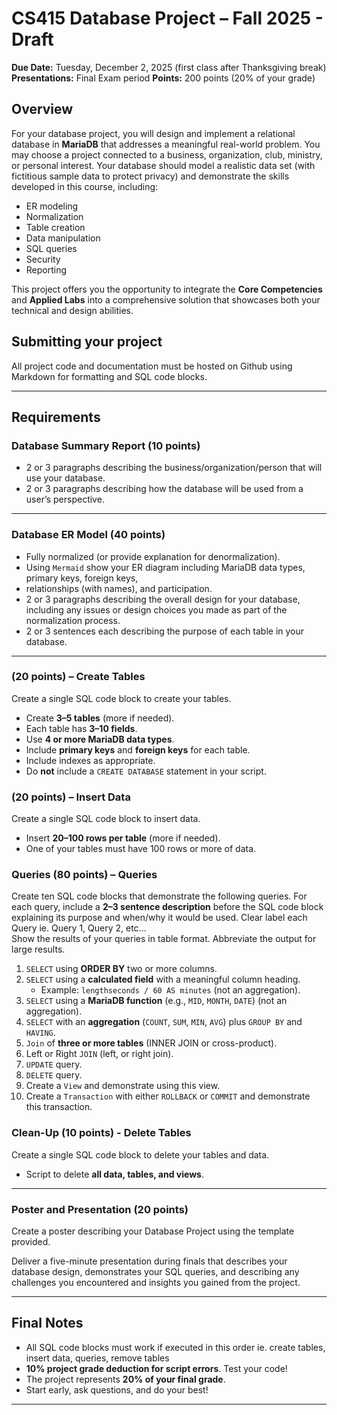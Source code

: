 # CS415 Database Project – Fall 2025 - Draft

**Due Date:** Tuesday, December 2, 2025 (first class after Thanksgiving break)
**Presentations:** Final Exam period
**Points:** 200 points (20% of your grade)

## Overview

For your database project, you will design and implement a relational database in **MariaDB** that addresses a meaningful real-world problem. 
You may choose a project connected to a business, organization, club, ministry, or personal interest. 
Your database should model a realistic data set (with fictitious sample data to protect privacy) and demonstrate the skills developed in this course, including:

* ER modeling
* Normalization
* Table creation
* Data manipulation
* SQL queries
* Security
* Reporting

This project offers you the opportunity to integrate the **Core Competencies** and **Applied Labs** into a comprehensive solution that showcases both your technical and design abilities.

## Submitting your project

All project code and documentation must be hosted on Github using Markdown for formatting and SQL code blocks.

---
## Requirements

### Database Summary Report (10 points)

* 2 or 3 paragraphs describing the business/organization/person that will use your database.
* 2 or 3 paragraphs describing how the database will be used from a user’s perspective.

---

### Database ER Model (40 points)

* Fully normalized (or provide explanation for denormalization).
* Using `Mermaid` show your ER diagram including MariaDB data types, primary keys, foreign keys,
* relationships (with names), and participation.
* 2 or 3 paragraphs describing the overall design for your database, including any issues or design choices you made as part of the normalization process.
* 2 or 3 sentences each describing the purpose of each table in your database.

---

### (20 points) – Create Tables

Create a single SQL code block to create your tables.

* Create **3–5 tables** (more if needed).
* Each table has **3–10 fields**.
* Use **4 or more MariaDB data types**.
* Include **primary keys** and **foreign keys** for each table.
* Include indexes as appropriate.
* Do **not** include a `CREATE DATABASE` statement in your script.


### (20 points) – Insert Data

Create a single SQL code block to insert data.

* Insert **20–100 rows per table** (more if needed).
* One of your tables must have 100 rows or more of data.


### Queries (80 points) –  Queries

Create ten SQL code blocks that demonstrate the following queries. For each query, include a **2–3 sentence description** before 
the SQL code block explaining its purpose and when/why it would be used.  Clear label each Query ie. Query 1, Query 2, etc...  
Show the results of your queries in table format.  Abbreviate the output for large results.

1. `SELECT` using **ORDER BY** two or more columns.
2. `SELECT` using a **calculated field** with a meaningful column heading.
   * Example: `lengthseconds / 60 AS minutes` (not an aggregation).
3. `SELECT` using a **MariaDB function** (e.g., `MID`, `MONTH`, `DATE`) (not an aggregation).
4. `SELECT` with an **aggregation** (`COUNT`, `SUM`, `MIN`, `AVG`) plus `GROUP BY` and `HAVING`.
5. `Join` of **three or more tables** (INNER JOIN or cross-product).
6. Left or Right `JOIN` (left, or right join).
7. `UPDATE` query.
9. `DELETE` query.
10. Create a `View` and demonstrate using this view.
11. Create a `Transaction` with either `ROLLBACK` or `COMMIT` and demonstrate this transaction.


### Clean-Up (10 points) - Delete Tables

Create a single SQL code block to delete your tables and data.

* Script to delete **all data, tables, and views**.

---

### Poster and Presentation (20 points)

Create a poster describing your Database Project using the template provided.

Deliver a five-minute presentation during finals that describes your database design, demonstrates your SQL queries, 
and describing any challenges you encountered and insights you gained from the project.

---


## Final Notes
* All SQL code blocks must work if executed in this order ie. create tables, insert data, queries, remove tables
* **10% project grade deduction for script errors**. Test your code!
* The project represents **20% of your final grade**.
* Start early, ask questions, and do your best!

---
